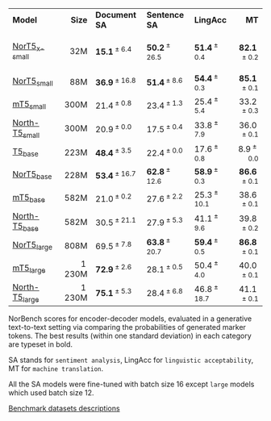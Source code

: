 <table>
<tbody>
<tr class="odd">
<td style="text-align: left;"><strong>Model</strong></td>
<td style="text-align: right;"><strong>Size</strong></td>
<td style="text-align: left;"><strong>Document SA</strong></td>
<td style="text-align: left;"><strong>Sentence SA</strong></td>
<td style="text-align: left;"><strong>LingAcc</strong></td>
<td style="text-align: right;"><strong>MT</strong></td>
</tr>
<tr class="even">
<td style="text-align: left;">
<p><a href="https://huggingface.co/ltg/nort5-xs">NorT5<sub>x-small</sub></a></p></td>
<td style="text-align: right;">32M</td>
<td style="text-align: left;"><strong>15.1</strong><span class="math inline"><sup> ± 6.4</sup></span></td>
<td style="text-align: left;"><strong>50.2</strong><span class="math inline"><sup> ± 26.5</sup></span></td>
<td style="text-align: left;"><strong>51.4</strong><span class="math inline"><sup> ± 0.4</sup></span></td>
<td style="text-align: right;"><strong>82.1</strong><span class="math inline"><sup> ± 0.2</sup></span></td>
</tr>
<tr class="odd">
<td style="text-align: left;"><a href="https://huggingface.co/ltg/nort5-small">NorT5<sub>small</sub></a></td>
<td style="text-align: right;">88M</td>
<td style="text-align: left;"><strong>36.9</strong><span class="math inline"><sup> ± 16.8</sup></span></td>
<td style="text-align: left;"><strong>51.4</strong><span class="math inline"><sup> ± 8.6</sup></span></td>
<td style="text-align: left;"><strong>54.4</strong><span class="math inline"><sup> ± 0.3</sup></span></td>
<td style="text-align: right;"><strong>85.1</strong><span class="math inline"><sup> ± 0.1</sup></span></td>
</tr>
<tr class="even">
<td style="text-align: left;"><a href="https://huggingface.co/google/mt5-small">mT5<sub>small</sub></a></td>
<td style="text-align: right;">300M</td>
<td style="text-align: left;">21.4<span class="math inline"><sup> ± 0.8</sup></span></td>
<td style="text-align: left;">23.4<span class="math inline"><sup> ± 1.3</sup></span></td>
<td style="text-align: left;">25.4<span class="math inline"><sup> ± 5.4</sup></span></td>
<td style="text-align: right;">33.2<span class="math inline"><sup> ± 0.3</sup></span></td>
</tr>
<tr class="odd">
<td style="text-align: left;"><a href="https://huggingface.co/north/t5_small_NCC">North-T5<sub>small</sub></a></td>
<td style="text-align: right;">300M</td>
<td style="text-align: left;">20.9<span class="math inline"><sup> ± 0.0</sup></span></td>
<td style="text-align: left;">17.5<span class="math inline"><sup> ± 0.4</sup></span></td>
<td style="text-align: left;">33.8<span class="math inline"><sup> ± 7.9</sup></span></td>
<td style="text-align: right;">36.0<span class="math inline"><sup> ± 0.1</sup></span></td>
</tr>
<tr class="even">
<td style="text-align: left;"><a href="https://huggingface.co/t5-base">T5<sub>base</sub></a></td>
<td style="text-align: right;">223M</td>
<td style="text-align: left;"><strong>48.4</strong><span class="math inline"><sup> ± 3.5</sup></span></td>
<td style="text-align: left;">22.4<span class="math inline"><sup> ± 0.0</sup></span></td>
<td style="text-align: left;">17.6<span class="math inline"><sup> ± 0.8</sup></span></td>
<td style="text-align: right;">8.9<span class="math inline"><sup> ± 0.0</sup></span></td>
</tr>
<tr class="odd">
<td style="text-align: left;"><a href="https://huggingface.co/ltg/nort5-base">NorT5<sub>base</sub></a></td>
<td style="text-align: right;">228M</td>
<td style="text-align: left;"><strong>53.4</strong><span class="math inline"><sup> ± 16.7</sup></span></td>
<td style="text-align: left;"><strong>62.8</strong><span class="math inline"><sup> ± 12.6</sup></span></td>
<td style="text-align: left;"><strong>58.9</strong><span class="math inline"><sup> ± 0.3</sup></span></td>
<td style="text-align: right;"><strong>86.6</strong><span class="math inline"><sup> ± 0.1</sup></span></td>
</tr>
<tr class="even">
<td style="text-align: left;"><a href="https://huggingface.co/google/mt5-base">mT5<sub>base</sub></a></td>
<td style="text-align: right;">582M</td>
<td style="text-align: left;">21.0<span class="math inline"><sup> ± 0.2</sup></span></td>
<td style="text-align: left;">27.6<span class="math inline"><sup> ± 2.2</sup></span></td>
<td style="text-align: left;">25.3<span class="math inline"><sup> ± 10.1</sup></span></td>
<td style="text-align: right;">38.6<span class="math inline"><sup> ± 0.1</sup></span></td>
</tr>
<tr class="odd">
<td style="text-align: left;"><a href="https://huggingface.co/north/t5_base_NCC">North-T5<sub>base</sub></a></td>
<td style="text-align: right;">582M</td>
<td style="text-align: left;">30.5<span class="math inline"><sup> ± 21.1</sup></span></td>
<td style="text-align: left;">27.9<span class="math inline"><sup> ± 5.3</sup></span></td>
<td style="text-align: left;">41.1<span class="math inline"><sup> ± 9.6</sup></span></td>
<td style="text-align: right;">39.8<span class="math inline"><sup> ± 0.2</sup></span></td>
</tr>
<tr class="even">
<td style="text-align: left;"><a href="https://huggingface.co/ltg/nort5-large">NorT5<sub>large</sub></a></td>
<td style="text-align: right;">808M</td>
<td style="text-align: left;">69.5<span class="math inline"><sup> ± 7.8</sup></span></td>
<td style="text-align: left;"><strong>63.8</strong><span class="math inline"><sup> ± 20.7</sup></span></td>
<td style="text-align: left;"><strong>59.4</strong><span class="math inline"><sup> ± 0.5</sup></span></td>
<td style="text-align: right;"><strong>86.8</strong><span class="math inline"><sup> ± 0.1</sup></span></td>
</tr>
<tr class="odd">
<td style="text-align: left;"><a href="https://huggingface.co/google/mt5-large">mT5<sub>large</sub></a></td>
<td style="text-align: right;">1 230M</td>
<td style="text-align: left;"><strong>72.9</strong><span class="math inline"><sup> ± 2.6</sup></span></td>
<td style="text-align: left;">28.1<span class="math inline"><sup> ± 0.5</sup></span></td>
<td style="text-align: left;">50.4<span class="math inline"><sup> ± 4.0</sup></span></td>
<td style="text-align: right;">40.0<span class="math inline"><sup> ± 0.1</sup></span></td>
</tr>
<tr class="even">
<td style="text-align: left;"><a href="https://huggingface.co/north/t5_large_NCC">North-T5<sub>large</sub></a></td>
<td style="text-align: right;">1 230M</td>
<td style="text-align: left;"><strong>75.1</strong><span class="math inline"><sup> ± 5.3</sup></span></td>
<td style="text-align: left;">28.4<span class="math inline"><sup> ± 6.8</sup></span></td>
<td style="text-align: left;">46.8<span class="math inline"><sup> ± 18.7</sup></span></td>
<td style="text-align: right;">41.1<span class="math inline"><sup> ± 0.1</sup></span></td>
</tr>
</tbody>
</table>

NorBench scores for encoder-decoder models, evaluated in a generative text-to-text setting via comparing the probabilities of generated marker tokens. 
The best results (within one standard deviation) in each category are typeset in bold.

SA stands for `sentiment analysis`, LingAcc for `linguistic acceptability`, MT for `machine translation`.

All the SA models were fine-tuned with batch size 16 except `large` models which used batch size 12.

[Benchmark datasets descriptions](README.md)
